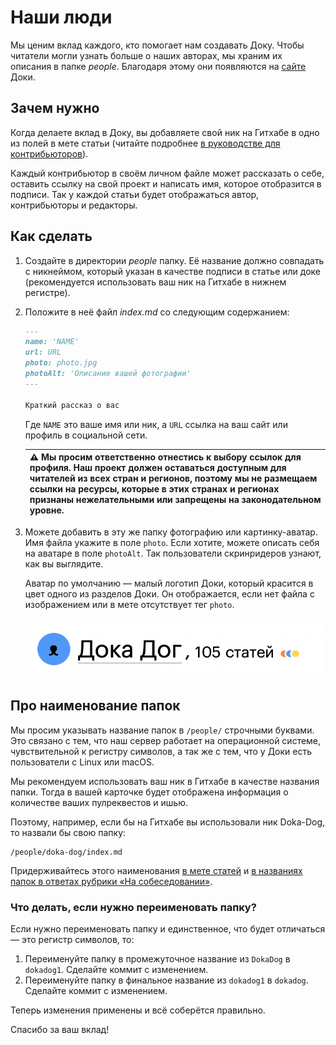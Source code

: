# Наши люди

Мы ценим вклад каждого, кто помогает нам создавать Доку. Чтобы читатели могли узнать больше о наших авторах, мы храним их описания в папке _people_. Благодаря этому они появляются на [сайте](https://doka.guide/people/) Доки.

## Зачем нужно

Когда делаете вклад в Доку, вы добавляете свой ник на Гитхабе в одно из полей в мете статьи (читайте подробнее [в руководстве для контрибьюторов](contributing.md#из-чего-состоит-статья)).

Каждый контрибьютор в своём личном файле может рассказать о себе, оставить ссылку на свой проект и написать имя, которое отобразится в подписи. Так у каждой статьи будет отображаться автор, контрибьюторы и редакторы.

## Как сделать

1. Создайте в директории _people_ папку. Её название должно совпадать с никнеймом, который указан в качестве подписи в статье или доке (рекомендуется использовать ваш ник на Гитхабе в нижнем регистре).
1. Положите в неё файл _index.md_ со следующим содержанием:

    ```markdown
    ---
    name: 'NAME'
    url: URL
    photo: photo.jpg
    photoAlt: 'Описание вашей фотографии'
    ---

    Краткий рассказ о вас
    ```

    Где `NAME` это ваше имя или ник, а `URL` ссылка на ваш сайт или профиль в социальной сети.

    | ⚠️ Мы просим ответственно отнестись к выбору ссылок для профиля. Наш проект должен оставаться доступным для читателей из всех стран и регионов, поэтому мы не размещаем ссылки на ресурсы, которые в этих странах и регионах признаны нежелательными или запрещены на законодательном уровне.|
    | --- |

1. Можете добавить в эту же папку фотографию или картинку-аватар. Имя файла укажите в поле `photo`. Если хотите, можете описать себя на аватаре в поле `photoAlt`. Так пользователи скринридеров узнают, как вы выглядите.

    Аватар по умолчанию — малый логотип Доки, который красится в цвет одного из разделов Доки. Он отображается, если нет файла с изображением или в мете отсутствует тег `photo`.

    ![Пример без фотографии участника Дока Дог. Его аватар круглый, залит голубым цветом, по центру нос и рот собачки-маскота Доки.](images/people.png)

## Про наименование папок

Мы просим указывать название папок в `/people/` строчными буквами. Это связано с тем, что наш сервер работает на операционной системе, чувствительной к регистру символов, а так же с тем, что у Доки есть пользователи с Linux или macOS.

Мы рекомендуем использовать ваш ник в Гитхабе в качестве названия папки. Тогда в вашей карточке будет отображена информация о количестве ваших пулреквестов и ишью.

Поэтому, например, если бы на Гитхабе вы использовали ник Doka-Dog, то назвали бы свою папку:

```
/people/doka-dog/index.md
```

Придерживайтесь этого наименования [в мете статей](contributing.md#из-чего-состоит-статья) и [в названиях папок в ответах рубрики «На собеседовании»](interviews.md#как-написать-ответ).

### Что делать, если нужно переименовать папку?

Если нужно переименовать папку и единственное, что будет отличаться — это регистр символов, то:

1. Переименуйте папку в промежуточное название из `DokaDog` в `dokadog1`. Сделайте коммит с изменением.
1. Переименуйте папку в финальное название из `dokadog1` в `dokadog`. Сделайте коммит с изменением.

Теперь изменения применены и всё соберётся правильно.

Спасибо за ваш вклад!
